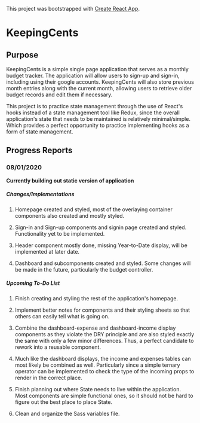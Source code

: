 This project was bootstrapped with [Create React App](https://github.com/facebook/create-react-app).

# KeepingCents

## Purpose

KeepingCents is a simple single page application that serves as a monthly budget tracker. The application will allow users to
sign-up and sign-in, including using their google accounts. KeepingCents will also store previous month entries along with the
current month, allowing users to retrieve older budget records and edit them if necessary. 

This project is to practice state management through the use of React's hooks instead of a state management tool like Redux,
since the overall application's state that needs to be maintained is relatively minimal/simple. Which provides a perfect
opportunity to practice implementing hooks as a form of state management.

## Progress Reports

### 08/01/2020

**Currently building out static version of application**

##### Changes/Implementations

1. Homepage created and styled, most of the overlaying container components also created and mostly styled.


2. Sign-in and Sign-up components and signin page created and styled. Functionality yet to be implemented.

3. Header component mostly done, missing Year-to-Date display, will be implemented at later date.

4. Dashboard and subcomponents created and styled. Some changes will be made in the future, particularly the
budget controller.


##### Upcoming To-Do List

1. Finish creating and styling the rest of the application's homepage.

2. Implement better notes for components and their styling sheets so that others can easily tell what is
going on.

3. Combine the dashboard-expense and dashboard-income display components as they violate the DRY principle and are also
styled exactly the same with only a few minor differences. Thus, a perfect candidate to rework into a reusable component.

4. Much like the dashboard displays, the income and expenses tables can most likely be combined as well. Particularly since
a simple ternary operator can be implemented to check the type of the incoming props to render in the correct place.

5. Finish planning out where State needs to live within the application. Most components are simple functional ones, so
it should not be hard to figure out the best place to place State.

6. Clean and organize the Sass variables file.
